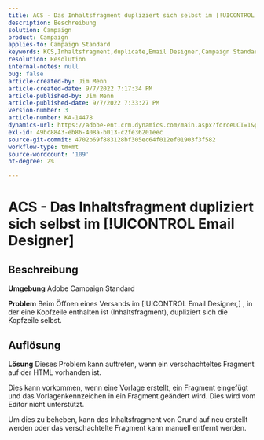 ```yaml
---
title: ACS - Das Inhaltsfragment dupliziert sich selbst im [!UICONTROL Email Designer]
description: Beschreibung
solution: Campaign
product: Campaign
applies-to: Campaign Standard
keywords: KCS,Inhaltsfragment,duplicate,Email Designer,Campaign Standard
resolution: Resolution
internal-notes: null
bug: false
article-created-by: Jim Menn
article-created-date: 9/7/2022 7:17:34 PM
article-published-by: Jim Menn
article-published-date: 9/7/2022 7:33:27 PM
version-number: 3
article-number: KA-14478
dynamics-url: https://adobe-ent.crm.dynamics.com/main.aspx?forceUCI=1&pagetype=entityrecord&etn=knowledgearticle&id=2ce9b3b5-e12e-ed11-9db1-0022480866ad
exl-id: 49bc8843-eb86-408a-b013-c2fe36201eec
source-git-commit: 4702b69f883128bf305ec64f012ef01903f3f582
workflow-type: tm+mt
source-wordcount: '109'
ht-degree: 2%

---
```


# ACS - Das Inhaltsfragment dupliziert sich selbst im [!UICONTROL Email Designer]

## Beschreibung


<b>Umgebung</b>
Adobe Campaign Standard

<b>Problem</b>
Beim Öffnen eines Versands im [!UICONTROL Email Designer,] , in der eine Kopfzeile enthalten ist (Inhaltsfragment), dupliziert sich die Kopfzeile selbst.


## Auflösung


<b>Lösung</b>
Dieses Problem kann auftreten, wenn ein verschachteltes Fragment auf der HTML vorhanden ist.

Dies kann vorkommen, wenn eine Vorlage erstellt, ein Fragment eingefügt und das Vorlagenkennzeichen in ein Fragment geändert wird. Dies wird vom Editor nicht unterstützt.

Um dies zu beheben, kann das Inhaltsfragment von Grund auf neu erstellt werden oder das verschachtelte Fragment kann manuell entfernt werden.
